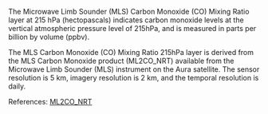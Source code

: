 The Microwave Limb Sounder (MLS) Carbon Monoxide (CO) Mixing Ratio layer at 215 hPa (hectopascals) indicates carbon monoxide levels at the vertical atmospheric pressure level of 215hPa, and is measured in parts per billion by volume (ppbv).

The MLS Carbon Monoxide (CO) Mixing Ratio 215hPa layer is derived from the MLS Carbon Monoxide product (ML2CO_NRT) available from the Microwave Limb Sounder (MLS) instrument on the Aura satellite. The sensor resolution is 5 km, imagery resolution is 2 km, and the temporal resolution is daily.

References: [ML2CO_NRT](https://disc.gsfc.nasa.gov/datasets/ML2CO_NRT_V005/summary)
